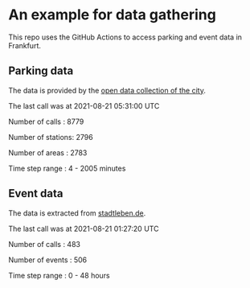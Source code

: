 # An example for data gathering

This repo uses the GitHub Actions to access parking and event data in Frankfurt.

## Parking data
The data is provided by the [open data collection of the city](https://www.offenedaten.frankfurt.de/).

The last call was at 2021-08-21 05:31:00 UTC

Number of calls   : 8779

Number of stations: 2796

Number of areas   : 2783

Time step range   :    4 - 2005 minutes


## Event data
The data is extracted from [stadtleben.de](https://stadtleben.de/frankfurt/).

The last call was at 2021-08-21 01:27:20 UTC

Number of calls   : 483

Number of events  : 506

Time step range   :   0 -  48 hours

